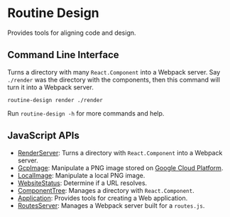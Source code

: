 # Routine Design

Provides tools for aligning code and design.

## Command Line Interface

Turns a directory with many `React.Component` into a Webpack server. Say `./render` was the directory with the components, then this command will turn it into a Webpack server.
```
routine-design render ./render
```

Run `routine-design -h` for more commands and help.

## JavaScript APIs

* [RenderServer](./src/README.md): Turns a directory with `React.Component` into a Webpack server.
* [GcpImage](./src/README.md): Manipulate a PNG image stored on [Google Cloud Platform](https://cloud.google.com/).
* [LocalImage](./src/README.md): Manipulate a local PNG image.
* [WebsiteStatus](./src/README.md): Determine if a URL resolves.
* [ComponentTree](./src/component-tree/README.md): Manages a directory with `React.Component`.
* [Application](./src/application/README.md): Provides tools for creating a Web application.
* [RoutesServer](./src/routes-server/README.md): Manages a Webpack server built for a `routes.js`.
